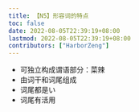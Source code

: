 ```yaml
---
title: 【N5】形容词的特点
toc: false
date: 2022-08-05T22:39:19+08:00
lastmod: 2022-08-05T22:39:19+08:00
contributors: ["HarborZeng"]
---
```


- 可独立构成谓语部分：菜辣
- 由词干和词尾组成
- 词尾都是い
- 词尾有活用

